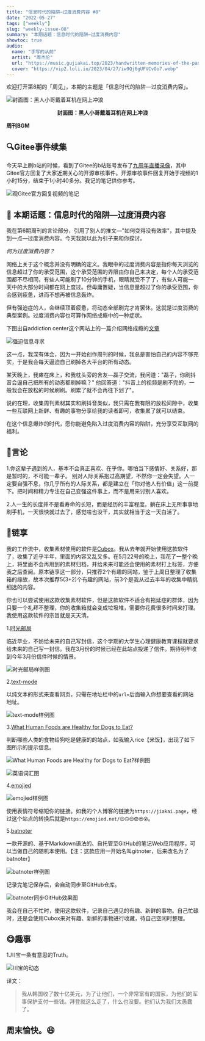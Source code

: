 ```yaml
---
title: "信息时代的陷阱—过度消费内容 #8"
date: "2022-05-27"
tags: ["weekly"]
slug: "weekly-issue-08"
summary: "本期话题：信息时代的陷阱—过度消费内容"
showtoc: true
audio:
  name: "手写的从前"
  artist: "周杰伦"
  url: "https://music.gujiakai.top/2023/handwritten-memories-of-the-past.mp3"
  cover: "https://vip2.loli.io/2023/04/27/iw9Qj6gUFVCvOo7.webp"
---
```



欢迎打开第8期的「周见」，本期的主题是「信息时代的陷阱—过度消费内容」。

![封面图：黑人小哥戴着耳机在网上冲浪](https://imgs.zhubai.love/4a3a02cd1ca6455293a929185a7c5de5.jpg)

<center><b>封面图：黑人小哥戴着耳机在网上冲浪</b></center>

**周刊BGM**

<div id="aplayer"></div>

## 🔍Gitee事件续集

今天早上刷b站的时候，看到了Gitee的b站账号发布了[九周年直播录像](https://www.bilibili.com/video/BV1HS4y1q7Do)，其中Gitee官方回复了大家近期关心的开源审核事件。开源审核事件回复开始于视频的1小时15分，结束于1小时40多分。我记的笔记供你参考。

![观Gitee官方回复视频的笔记](https://imgs.zhubai.love/eb9a3fd25ddb4a24af9ad669bacfa389.png)

## 📝 本期话题：信息时代的陷阱—过度消费内容

我在第6期周刊的言论部分，引用了别人的推文—"如何变得没有效率"，其中提及到一点—过度消费内容。今天我就以此为引子来和你探讨。

*何为过度消费内容？*

网络上关于这个概念并没有明确的定义。我眼中的过度消费内容是指你每天浏览的信息超过了你的承受范围，这个承受范围的界限由你自己来决定，每个人的承受范围都不尽相同，有些人可能刷了10分钟的手机，眼睛就受不了了，有些人可能一天中的大部分时间都在网上度过。但毋庸置疑，当信息量超过了你的承受范围，你会感到疲惫，进而不想再被信息轰炸。

但有强迫症的人，会继续顶着疲惫，将动态全部刷完才肯罢休。这就是过度消费的典型案例。过度消费内容也可算作网络成瘾中的一种症状。

下图出自addiction center这个网站上的一篇介绍网络成瘾的[文章](https://www.addictioncenter.com/drugs/internet-addiction/)

![强迫信息寻求](https://imgs.zhubai.love/400a20e714f744bcb0f6c614da48e7e3.png)

这一点，我深有体会，因为一开始创作周刊的时候，我总是害怕自己的内容不够充实，于是我会每天逼迫自己刷掉各大平台的所有动态。

某天晚上，我瘫在床上，和我枕头旁的舍友—磊子交流，我问道："磊子，你刷抖音会逼自己把所有的动态都刷掉嘛？" 他回答道："抖音上的视频是刷不完的，一般我会在放松的时候刷刷。刷累了就不会再往下划了"。

说的在理，收集周刊素材其实和刷抖音类似，我只需在我有限的放松间隙中，收集一些互联网上新鲜、有趣的事物分享给我的读者即可，收集累了就可以结束。

在这个信息爆炸的时代，愿你能避免陷入过度消费内容的陷阱，充分享受互联网的福利。

## 📜言论

1.你这辈子遇到的人，基本不会真正喜欢、在乎你。哪怕当下感情好、关系好，那是暂时的，不可能一辈子。 别对人际关系抱过高期望，不然你一定会失望。人一定要自强不息，你几乎所有的人际关系，都是建立在「你对他人有价值」这一前提下。把时间和精力专注在自己变强这件事上，而不是用来讨别人喜欢。

2.人一生的长度并不是看寿命的长短，而是经历的丰富程度。躺在床上无所事事地刷手机，一天很快就过去了，感觉啥也没干，其实就相当于这一天白活了。

## 🎇链享

我的工作流中，收集素材使用的软件是[Cubox](https://cubox.pro/)。我从去年就开始使用这款软件了，收集了近乎半年，里面的内容又乱又多。在5月22号的晚上，我花了一整个晚上，将里面不会再用到的素材归档，并给未来可能还会使用的素材打上标签，方便我之后查阅。原本链享这一部分，只推荐2个有趣的网站，鉴于上周日整理了收集箱的缘故，故本次推荐5(3+2)个有趣的网站，前3个是我从过去半年的收集中精挑细选的内容。

你也可以尝试使用这款收集素材软件，但是这款软件不适合有拖延症的群体，因为只要一个礼拜不整理，你的收集箱就会变成垃圾堆，需要你花费很多时间来打理。我使用这款软件的宗旨就是天天清。

1.[时光邮局](https://www.timemailer.cn/#/)

临近毕业，不妨给未来的自己写封信，这个学期的大学生心理健康教育课程就要求给未来的自己写一封信。我在3月份的时候已经在此站点投递了信件。期待明年收到今年3月份信件时候的情景。

![时光邮局样例图](https://imgs.zhubai.love/1d16206380134b928ab1d6b01ad01e3e.png)

2.[text-mode](https://earthly-tools.com/text-mode?url=)

以纯文本的形式来查看网页，只需在地址栏中的`url=`后面输入你想要查看的网站地址。

![text-mode样例图](https://imgs.zhubai.love/38d4d56a546b49768fd155af58db8b04.png)

3.[What Human Foods are Healthy for Dogs to Eat?](https://www.pawmenow.com/what-dogs-can-eat/)

判断哪些人类的食物给狗吃是健康的的站点，如我输入rice【米饭】，出现了如下图所示的提示信息。

![What Human Foods are Healthy for Dogs to Eat?样例图](https://imgs.zhubai.love/10a11c9f5bc8443191176fb3cf865ab8.png)

![英语词汇图](https://imgs.zhubai.love/192225b7c228465bbe6fac52a91fb264.png)

4.[emojied](https://emojied.net/)

![emojied样例图](https://imgs.zhubai.love/79d019032c7946d7adc251f5c14319da.png)

使用表情符号缩短你的链接。如我的个人博客的链接为`https://jiakai.page`，经过这个站点的转换后就是`https://emojied.net/😉🙃😌😨😍😰`。

5.[batnoter](https://batnoter.com/)

一款开源的、基于Markdown语法的、自托管至GitHub的笔记Web应用程序，可以当做自己的随机本使用。【注：这款应用一开始名叫gitnoter，后来改名为了batnoter】

![batnoter样例图](https://imgs.zhubai.love/14896a6009f24c3bb626ba4abd1ef6ab.png)

记录完笔记保存后，会自动同步至GitHub仓库。

![batnoter同步GitHub效果图](https://imgs.zhubai.love/ef6b62b942d94c9b91d3b32f69b5c121.png)

我会在自己不忙时，使用这款软件，记录自己遇见的有趣、新鲜的事物。自己忙碌时，还是会使用Cubox来对有趣、新鲜的事物进行收藏，待自己空闲时整理。

## 😋趣事

1.川宝一条有意思的Truth。

![川宝的动态](https://imgs.zhubai.love/01aeb71a1ead485884ce69e0bae4949a.png)

译文：

> 我从韩国收了数十亿美元，为了让他们，一个非常富有的国家，为他们的军事保护支付一些钱。拜登就这么走了，什么也没要。他们认为我们太愚蠢了。

## 周末愉快。😆